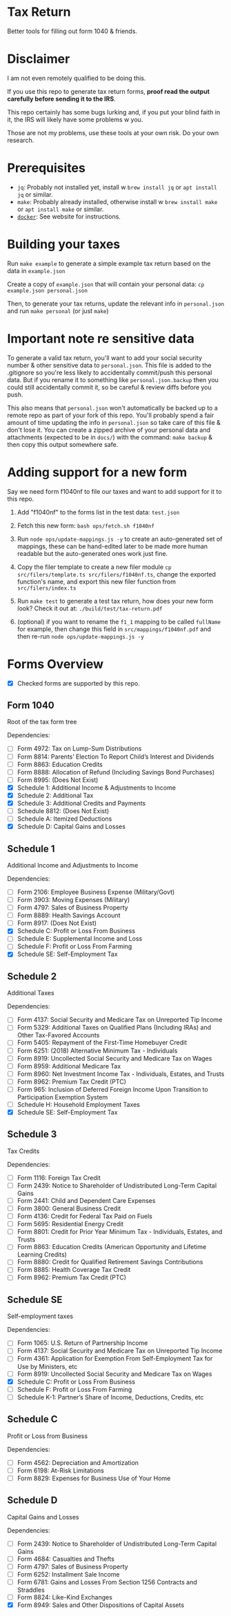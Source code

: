 
# Tax Return

Better tools for filling out form 1040 & friends.

# Disclaimer

I am not even remotely qualified to be doing this.

If you use this repo to generate tax return forms, **proof read the output carefully before sending it to the IRS**.

This repo certainly has some bugs lurking and, if you put your blind faith in it, the IRS will likely have some problems w you.

Those are not my problems, use these tools at your own risk. Do your own research.

# Prerequisites

 - `jq`: Probably not installed yet, install w `brew install jq` or `apt install jq` or similar.
 - `make`: Probably already installed, otherwise install w `brew install make` or `apt install make` or similar.
 - [`docker`](https://www.docker.com/): See website for instructions.

# Building your taxes

Run `make example` to generate a simple example tax return based on the data in `example.json`

Create a copy of `example.json` that will contain your personal data: `cp example.json personal.json`

Then, to generate your tax returns, update the relevant info in `personal.json` and run `make personal` (or just `make`)

# Important note re sensitive data

To generate a valid tax return, you'll want to add your social security number & other sensitive data to `personal.json`. This file is added to the .gitignore so you're less likely to accidentally commit/push this personal data. But if you rename it to something like `personal.json.backup` then you could still accidentally commit it, so be careful & review diffs before you push.

This also means that `personal.json` won't automatically be backed up to a remote repo as part of your fork of this repo. You'll probably spend a fair amount of time updating the info in `personal.json` so take care of this file & don't lose it. You can create a zipped archive of your personal data and attachments (expected to be in `docs/`) with the command: `make backup` & then copy this output somewhere safe.

# Adding support for a new form

Say we need form f1040nf to file our taxes and want to add support for it to this repo.

1. Add "f1040nf" to the forms list in the test data: `test.json`

2. Fetch this new form: `bash ops/fetch.sh f1040nf`

3. Run `node ops/update-mappings.js -y` to create an auto-generated set of mappings, these can be hand-edited later to be made more human readable but the auto-generated ones work just fine.

4. Copy the filer template to create a new filer module `cp src/filers/template.ts src/filers/f1040nf.ts`, change the exported function's name, and export this new filer function from `src/filers/index.ts`

5. Run `make test` to generate a test tax return, how does your new form look? Check it out at: `./build/test/tax-return.pdf`

6. (optional) if you want to rename the `f1_1` mapping to be called `fullName` for example, then change this field in `src/mappings/f1040nf.pdf` and then re-run `node ops/update-mappings.js -y`

# Forms Overview

 - [x] Checked forms are supported by this repo.

## Form 1040

Root of the tax form tree

Dependencies:
 - [ ] Form 4972: Tax on Lump-Sum Distributions
 - [ ] Form 8814: Parents’ Election To Report Child’s Interest and Dividends
 - [ ] Form 8863: Education Credits
 - [ ] Form 8888: Allocation of Refund (Including Savings Bond Purchases)
 - [ ] Form 8995: (Does Not Exist)
 - [x] Schedule 1: Additional Income & Adjustments to Income
 - [x] Schedule 2: Additional Tax
 - [x] Schedule 3: Additional Credits and Payments
 - [ ] Schedule 8812: (Does Not Exist)
 - [ ] Schedule A: Itemized Deductions
 - [x] Schedule D: Capital Gains and Losses

## Schedule 1

Additional Income and Adjustments to Income

Dependencies:
 - [ ] Form 2106: Employee Business Expense (Military/Govt)
 - [ ] Form 3903: Moving Expenses (Military)
 - [ ] Form 4797: Sales of Business Property
 - [ ] Form 8889: Health Savings Account
 - [ ] Form 8917: (Does Not Exist)
 - [x] Schedule C: Profit or Loss From Business
 - [ ] Schedule E: Supplemental Income and Loss
 - [ ] Schedule F: Profit or Loss From Farming
 - [x] Schedule SE: Self-Employment Tax

## Schedule 2

Additional Taxes

Dependencies:
 - [ ] Form 4137: Social Security and Medicare Tax on Unreported Tip Income
 - [ ] Form 5329: Additional Taxes on Qualified Plans (Including IRAs) and Other Tax-Favored Accounts
 - [ ] Form 5405: Repayment of the First-Time Homebuyer Credit
 - [ ] Form 6251: (2018) Alternative Minimum Tax - Individuals
 - [ ] Form 8919: Uncollected Social Security and Medicare Tax on Wages
 - [ ] Form 8959: Additional Medicare Tax
 - [ ] Form 8960: Net Investment Income Tax - Individuals, Estates, and Trusts
 - [ ] Form 8962: Premium Tax Credit (PTC)
 - [ ] Form 965: Inclusion of Deferred Foreign Income Upon Transition to Participation Exemption System
 - [ ] Schedule H: Household Employment Taxes
 - [x] Schedule SE: Self-Employment Tax

## Schedule 3

Tax Credits

Dependencies:
 - [ ] Form 1116: Foreign Tax Credit
 - [ ] Form 2439: Notice to Shareholder of Undistributed Long-Term Capital Gains
 - [ ] Form 2441: Child and Dependent Care Expenses
 - [ ] Form 3800: General Business Credit
 - [ ] Form 4136: Credit for Federal Tax Paid on Fuels
 - [ ] Form 5695: Residential Energy Credit
 - [ ] Form 8801: Credit for Prior Year Minimum Tax - Individuals, Estates, and Trusts
 - [ ] Form 8863: Education Credits (American Opportunity and Lifetime Learning Credits)
 - [ ] Form 8880: Credit for Qualified Retirement Savings Contributions
 - [ ] Form 8885: Health Coverage Tax Credit
 - [ ] Form 8962: Premium Tax Credit (PTC)

## Schedule SE

Self-employment taxes

Dependencies:
 - [ ] Form 1065: U.S. Return of Partnership Income
 - [ ] Form 4137: Social Security and Medicare Tax on Unreported Tip Income
 - [ ] Form 4361: Application for Exemption From Self-Employment Tax for Use by Ministers, etc
 - [ ] Form 8919: Uncollected Social Security and Medicare Tax on Wages
 - [x] Schedule C: Profit or Loss From Business
 - [ ] Schedule F: Profit or Loss From Farming
 - [ ] Schedule K-1: Partner’s Share of Income, Deductions, Credits, etc

## Schedule C

Profit or Loss from Business

Dependencies:
 - [ ] Form 4562: Depreciation and Amortization
 - [ ] Form 6198: At-Risk Limitations
 - [ ] Form 8829: Expenses for Business Use of Your Home

## Schedule D

Capital Gains and Losses

Dependencies:
 - [ ] Form 2439: Notice to Shareholder of Undistributed Long-Term Capital Gains
 - [ ] Form 4684: Casualties and Thefts
 - [ ] Form 4797: Sales of Business Property
 - [ ] Form 6252: Installment Sale Income
 - [ ] Form 6781: Gains and Losses From Section 1256 Contracts and Straddles
 - [ ] Form 8824: Like-Kind Exchanges
 - [x] Form 8949: Sales and Other Dispositions of Capital Assets
